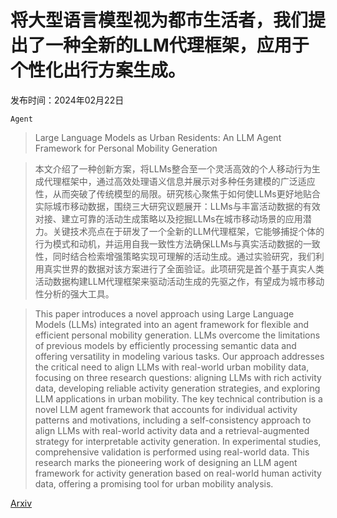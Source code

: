 # 将大型语言模型视为都市生活者，我们提出了一种全新的LLM代理框架，应用于个性化出行方案生成。

发布时间：2024年02月22日

`Agent`

> Large Language Models as Urban Residents: An LLM Agent Framework for Personal Mobility Generation

> 本文介绍了一种创新方案，将LLMs整合至一个灵活高效的个人移动行为生成代理框架中，通过高效处理语义信息并展示对多种任务建模的广泛适应性，从而突破了传统模型的局限。研究核心聚焦于如何使LLMs更好地贴合实际城市移动数据，围绕三大研究议题展开：LLMs与丰富活动数据的有效对接、建立可靠的活动生成策略以及挖掘LLMs在城市移动场景的应用潜力。关键技术亮点在于研发了一个全新的LLM代理框架，它能够捕捉个体的行为模式和动机，并运用自我一致性方法确保LLMs与真实活动数据的一致性，同时结合检索增强策略实现可理解的活动生成。通过实验研究，我们利用真实世界的数据对该方案进行了全面验证。此项研究是首个基于真实人类活动数据构建LLM代理框架来驱动活动生成的先驱之作，有望成为城市移动性分析的强大工具。

> This paper introduces a novel approach using Large Language Models (LLMs) integrated into an agent framework for flexible and efficient personal mobility generation. LLMs overcome the limitations of previous models by efficiently processing semantic data and offering versatility in modeling various tasks. Our approach addresses the critical need to align LLMs with real-world urban mobility data, focusing on three research questions: aligning LLMs with rich activity data, developing reliable activity generation strategies, and exploring LLM applications in urban mobility. The key technical contribution is a novel LLM agent framework that accounts for individual activity patterns and motivations, including a self-consistency approach to align LLMs with real-world activity data and a retrieval-augmented strategy for interpretable activity generation. In experimental studies, comprehensive validation is performed using real-world data. This research marks the pioneering work of designing an LLM agent framework for activity generation based on real-world human activity data, offering a promising tool for urban mobility analysis.

[Arxiv](https://arxiv.org/abs/2402.14744)